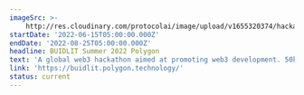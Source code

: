 ```yaml
---
imageSrc: >-
    http://res.cloudinary.com/protocolai/image/upload/v1655320374/hackathons/Polygon_Buidlit_Filecoin_nulv2a.png
startDate: '2022-06-15T05:00:00.000Z'
endDate: '2022-08-25T05:00:00.000Z'
headline: BUIDLIT Summer 2022 Polygon
text: 'A global web3 hackathon aimed at promoting web3 development. 50k USD worth of prizes available on the Filecoin track!'
link: 'https://buidlit.polygon.technology/'
status: current
---
```


